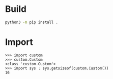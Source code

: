 # Build

```bash
python3 -m pip install .
```

# Import

```python3
>>> import custom
>>> custom.Custom
<class 'custom.Custom'>
>>> import sys ; sys.getsizeof(custom.Custom())
16
```
